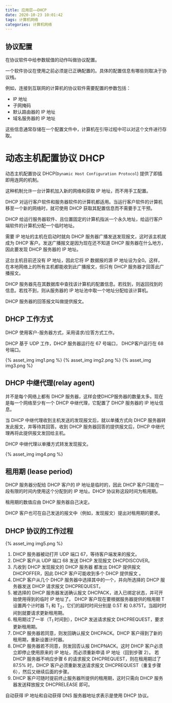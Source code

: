 ```yaml
---
title: 应用层——DHCP
date: 2020-10-23 10:01:42
tags: 计算机网络
categories: 计算机网络
---
```



## 协议配置
在协议软件中给参数赋值的动作叫做协议配置。

一个软件协议在使用之前必须是已正确配置的。具体的配置信息有哪些则取决于协议栈。 

例如，连接到互联网的计算机的协议软件需要配置的参数包括：
* IP 地址
* 子网掩码
* 默认路由器的 IP 地址
* 域名服务器的 IP 地址

这些信息通常存储在一个配置文件中，计算机在引导过程中可以对这个文件进行存取。 
# 动态主机配置协议 DHCP
动态主机配置协议 DHCP(`Dynamic Host Configuration Protocol`) 提供了即插即用连网的机制。

这种机制允许一台计算机加入新的网络和获取 IP 地址，而不用手工配置。

DHCP 对运行客户软件和服务器软件的计算机都适用。当运行客户软件的计算机移至一个新的网络时，就可使用 DHCP 获取其配置信息而不需要手工干预。

DHCP 给运行服务器软件、且位置固定的计算机指派一个永久地址，给运行客户端软件的计算机分配一个临时地址。

需要 IP 地址的主机在启动时就向 DHCP 服务器广播发送发现报文，这时该主机就成为 DHCP 客户。发送广播报文是因为现在还不知道 DHCP 服务器在什么地方，因此要发现 DHCP 服务器的 IP 地址。

这台主机目前还没有 IP 地址，因此它将 IP 数据报的源 IP 地址设为全0。这样，在本地网络上的所有主机都能收到此广播报文，但只有 DHCP 服务器才回答此广播报文。

DHCP 服务器先在其数据库中查找该计算机的配置信息。若找到，则返回找到的信息。若找不到，则从服务器的 IP 地址池中取一个地址分配给该计算机。

DHCP 服务器的回答报文叫做提供报文。 
## DHCP 工作方式
DHCP 使用客户-服务器方式，采用请求/应答方式工作。

DHCP 基于 UDP 工作，DHCP 服务器运行在 67 号端口， DHCP客户运行在 68 号端口。

{% asset_img img1.png %}
{% asset_img img2.png %}
{% asset_img img3.png %}

## DHCP 中继代理(relay agent) 
并不是每个网络上都有 DHCP 服务器，这样会使DHCP服务器的数量太多。现在是每一个网络至少有一个 DHCP 中继代理，它配置了 DHCP 服务器的 IP 地址信息。

当 DHCP 中继代理收到主机发送的发现报文后，就以单播方式向 DHCP 服务器转发此报文，并等待其回答。收到 DHCP 服务器回答的提供报文后，DHCP 中继代理再将此提供报文发回给主机。

DHCP 中继代理以单播方式转发发现报文。

{% asset_img img4.png %}

## 租用期 (lease period)
DHCP 服务器分配给 DHCP 客户的 IP 地址是临时的，因此 DHCP 客户只能在一段有限的时间内使用这个分配到的 IP 地址。DHCP 协议称这段时间为租用期。 

租用期的数值应由 DHCP 服务器自己决定。

DHCP 客户也可在自己发送的报文中（例如，发现报文）提出对租用期的要求。 
## DHCP 协议的工作过程

{% asset_img img5.png %}

1. DHCP 服务器被动打开 UDP 端口 67，等待客户端发来的报文。
2. DHCP 客户从 UDP 端口 68 发送 DHCP 发现报文 DHCPDISCOVER。
3. 凡收到 DHCP 发现报文的 DHCP 服务器 都发出 DHCP 提供报文 DHCPOFFER，因此 DHCP 客户可能收到多个 DHCP 提供报文 。
4. DHCP 客户从几个 DHCP 服务器中选择其中的一个，并向所选择的 DHCP 服务器发送 DHCP 请求报文 DHCPREQUEST。
5. 被选择的 DHCP 服务器发送确认报文 DHCPACK，进入已绑定状态，并可开始使用得到的临时 IP 地址了。
DHCP 客户现在要根据服务器提供的租用期 T 设置两个计时器 T<sub>1</sub> 和 T<sub>2</sub>，它们的超时时间分别是 0.5T 和 0.875T。当超时时间到就要请求更新租用期。
6. 租用期过了一半（T<sub>1</sub> 时间到），DHCP 发送请求报文 DHCPREQUEST，要求更新租用期。 
7. DHCP 服务器若同意，则发回确认报文 DHCPACK。DHCP 客户得到了新的租用期，重新设置计时器。
8. DHCP 服务器若不同意，则发回否认报 DHCPNACK。这时 DHCP 客户必须立即停止使用原来的 IP 地址，而必须重新申请 IP 地址（回到步骤 2）。
若 DHCP 服务器不响应步骤 6 的请求报文 DHCPREQUEST，则在租用期过了 87.5% 时，DHCP 客户必须重新发送请求报文 DHCPREQUEST（重复步骤 6），然后又继续后面的步骤。 
9. DHCP 客户可随时提前终止服务器所提供的租用期，这时只需向 DHCP 服务器发送释放报文 DHCPRELEASE 即可。

自动获得 IP 地址和自动获得 DNS 服务器地址求表示是使用 DHCP 协议。